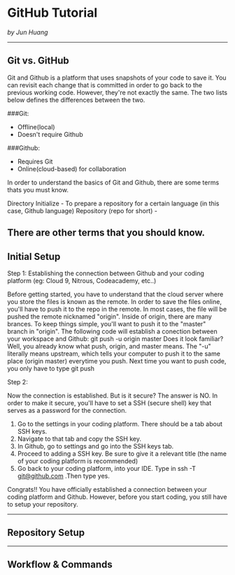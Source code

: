 # GitHub Tutorial

_by Jun Huang_

---
## Git vs. GitHub
Git and Github is a platform that uses snapshots of your code to save it. 
You can revisit each change that is committed in order to go back to the previous working code. 
However, they're not exactly the same. The two lists below defines the differences between the two.

###Git:  
* Offline(local)  
* Doesn't require Github  

###Github:  
* Requires Git  
* Online(cloud-based) for collaboration  

In order to understand the basics of Git and Github, there are some terms thats you must know.

Directory
Initialize - To prepare a repository for a certain language (in this case, Github language)
Repository (repo for short) - 

There are other terms that you should know. 
---
## Initial Setup

Step 1: Establishing the connection between Github and your coding platform (eg: Cloud 9, Nitrous, Codeacademy, etc..)

Before getting started, you have to understand that the cloud server where you store the files is known as the remote. 
In order to save the files online, you'll have to push it to the repo in the remote.
In most cases, the file will be pushed the remote nicknamed "origin".
Inside of origin, there are many brances. To keep things simple, you'll want to push it to the "master" branch in "origin".
The following code will establish a conection between your workspace and Github: git push -u origin master
Does it look familiar? Well, you already know what push, origin, and master means. 
The "-u" literally means upstream, which tells your computer to push it to the same place (origin master) everytime you push.
Next time you want to push code, you only have to type git push

Step 2: 

Now the connection is established. But is it secure? The answer is NO. 
In order to make it secure, you'll have to set a SSH (secure shell) key that serves as a password for the connection. 
1. Go to the settings in your coding platform. There should be a tab about SSH keys. 
2. Navigate to that tab and copy the SSH key. 
3. In Github, go to settings and go into the SSH keys tab. 
4. Proceed to adding a SSH key. Be sure to give it a relevant title (the name of your coding platform is recommended)
5. Go back to your coding platform, into your IDE. Type in ssh -T git@github.com .Then type yes.

Congrats!! You have officially established a connection between your coding platform and Github. 
However, before you start coding, you still have to setup your repository.

---
## Repository Setup




---
## Workflow & Commands